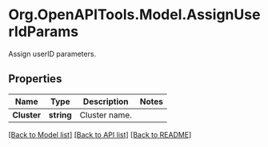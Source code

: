 # Org.OpenAPITools.Model.AssignUserIdParams
Assign userID parameters.

## Properties

Name | Type | Description | Notes
------------ | ------------- | ------------- | -------------
**Cluster** | **string** | Cluster name. | 

[[Back to Model list]](../README.md#documentation-for-models) [[Back to API list]](../README.md#documentation-for-api-endpoints) [[Back to README]](../README.md)


